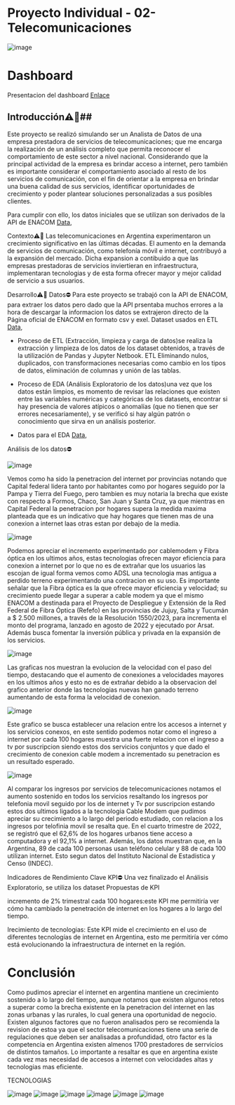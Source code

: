 # Proyecto Individual - 02-Telecomunicaciones #

 ![image](https://www.laizquierdadiario.com/IMG/arton151554.jpg?1584401083) 



# Dashboard #
  Presentacion del dashboard
 [Enlace](https://www.novypro.com/project/internet-argentina)

## Introducción⚠️🚧##

Este proyecto se realizó simulando ser un Analista de Datos de una empresa prestadora de servicios de telecomunicaciones; que me encarga  la realización de un análisis completo que permita reconocer el comportamiento de este sector a nivel nacional. Considerando que la principal actividad de la empresa es brindar acceso a internet, pero también es importante considerar el comportamiento asociado al resto de los servicios de comunicación, con el fin de orientar a la empresa en brindar una buena calidad de sus servicios, identificar oportunidades de crecimiento y poder plantear soluciones personalizadas a sus posibles clientes.


Para cumplir con ello, los datos iniciales que se utilizan son derivados de la API de ENACOM  [Data](https://datosabiertos.enacom.gob.ar/dashboards/20000/acceso-a-internet/),  

Contexto⚠️🚧
Las telecomunicaciones en Argentina experimentaron un crecimiento significativo en las últimas décadas. El aumento en la demanda de servicios de comunicación, como telefonía móvil e internet, contribuyó a la expansión del mercado. Dicha expansion a contibuido a que las empresas prestadoras de servicios inviertieran en infraestructura, implementaran tecnologias y de esta forma ofrecer mayor y mejor calidad de servicio a sus usuarios.


Desarrollo⚠️🚧
Datos⛔
Para este proyecto se trabajó con la API de ENACOM, para extraer los datos pero dado que la API prsentaba muchos errores a la hora de descargar la informacion los datos se extrajeron directo de la Página oficial de ENACOM en formato csv y exel. Dataset usados en ETL  [Data](https://github.com/rafaelalvarez702/Telecomunicaciones/tree/main/Datos),  



- Proceso de ETL (Extracción, limpieza y carga de datos)se realiza la extracción y limpieza de los datos de los  dataset obtenidos, a través de la utilización de Pandas y Jupyter Netbook. ETL Eliminando nulos, duplicados, con transformaciones necesarias como cambio en los tipos de datos, eliminación de columnas y unión de las tablas.

- Proceso de EDA (Análisis Exploratorio de los datos)una vez que los datos están limpios, es momento de revisar las relaciones que existen entre las variables numéricas y categóricas de los datasets, encontrar si hay presencia de valores atípicos o anomalías (que no tienen que ser errores necesariamente), y se verificó si hay algún patrón o conocimiento que sirva en un análisis posterior.
- Datos para el EDA [Data](https://github.com/rafaelalvarez702/Telecomunicaciones/tree/main/Datos_EDA),

Análisis de los datos⛔




![image](https://github.com/rafaelalvarez702/Telecomunicaciones/assets/104017553/2c81383e-f6bc-4688-8be2-5dece807f77f)

Vemos como ha sido la penetracion del internet por provincias notando que Capital federal lidera tanto por habitantes como por hogares seguido por la Pampa y Tierra del Fuego, pero tambien es muy notaria la brecha que existe con respecto a Formos, Chaco, San Juan y Santa Cruz, ya que mientras en Capital Federal la penetracion por hogares supera la medida maxima planteada que es un indicativo que hay hogares que tienen mas de una conexion a internet laas otras estan por debajo de la media. 


![image](https://github.com/rafaelalvarez702/Telecomunicaciones/assets/104017553/ce1b7e79-d704-46ed-abf0-895c58e5f80a)


Podemos apreciar el incremento experimentado por cablemodem y Fibra óptica en los ultimos años, estas tecnologias ofrecen mayor eficiencia para conexion a internet por lo que no es de extrañar que los usuarios las escojan de igual forma vemos como ADSL una tecnologia mas antigua a perdido terreno experimentando una contracion en su uso. Es importante señalar que la Fibra óptica es la que ofrece mayor eficiencia y velocidad; su crecimiento puede llegar a superar a cable modem ya que el mismo ENACOM a destinada para el Proyecto de Despliegue y Extensión de la Red Federal de Fibra Óptica (Refefo) en las provincias de Jujuy, Salta y Tucumán a $ 2.500 millones, a través de la Resolución 1550/2023, para incrementa el monto del programa, lanzado en agosto de 2022 y ejecutado por Arsat. Además busca fomentar la inversión pública y privada en la expansión de los servicios.



![image](https://github.com/rafaelalvarez702/Telecomunicaciones/assets/104017553/9e1545e1-8e5a-4e2b-a781-9c934eb68db0)


Las graficas nos muestran la evolucion de la velocidad con el paso del tiempo, destacando que el aumento de conexiones a velocidades mayores en los ultimos años y esto no es de extrañar debido a la observacion del grafico anterior donde las tecnologias nuevas han ganado terreno aumentando de esta forma la velocidad de conexion.

![image](https://github.com/rafaelalvarez702/Telecomunicaciones/assets/104017553/bc53deed-59c7-4eec-adc3-3862d53816f7)


Este grafico se busca establecer una relacion entre los accesos a internet y los servicios conexos, en este sentido podemos notar como el ingreso a internet por cada 100 hogares muestra una fuerte relacion con el ingreso a tv por suscripcion siendo estos dos servicios conjuntos y que dado el crecimiento de conexion cable modem a incrementado su penetracion es un resultado esperado.


![image](https://github.com/rafaelalvarez702/Telecomunicaciones/assets/104017553/03a07c96-4e05-42fb-a7b4-f9a7a0a7fbde)

Al comparar los ingresos por servicios de telecomunicaciones notamos el aumento sostenido en todos los servicios resaltando los ingresos por telefonia movil seguido por los de internet y Tv por suscripcion estando estos dos ultimos ligados a la tecnologia Cable Modem que pudimos apreciar su crecimiento a lo largo del periodo estudiado, con relacion a los ingresos por telofinia movil se resalta que. En el cuarto trimestre de 2022, se registró que el 62,6% de los hogares urbanos tiene acceso a computadora y el 92,1% a internet. Además, los datos muestran que, en la Argentina, 89 de cada 100 personas usan teléfono celular y 88 de cada 100 utilizan internet. Esto segun datos del Instituto Nacional de Estadistica y Censo (INDEC).

Indicadores de Rendimiento Clave KPI⛔
Una vez finalizado el Análisis Exploratorio, se utiliza los dataset 
Propuestas de KPI

incremento de 2% trimestral cada 100 hogares:este KPI me permitiría ver cómo ha cambiado la penetración de internet en los hogares a lo largo del tiempo.

Irecimiento de tecnologias: Este KPI mide el crecimiento en el uso de diferentes tecnologías de internet en Argentina, esto me permitiría ver cómo está evolucionando la infraestructura de internet en la región.

# Conclusión #

Como pudimos apreciar el internet en argentina mantiene un crecimiento sostenido a lo largo del tiempo, aunque notamos que existen algunos retos a superar como la brecha existente en la penetracion del internet en las zonas urbanas y las rurales, lo cual genera una oportunidad de negocio. Existen algunos factores que no fueron analisados pero se recomienda la revision de estoa ya que el sector telecomunicaciones tiene una serie de regulaciones que deben ser analisadas a profundidad, otro factor es la competencia en Argentina existen almenos 1700 prestadores de serrvicios de distintos tamaños.
Lo importante a resaltar es que en argentina existe cada vez mas necesidad de accesos a internet con velocidades altas y tecnologias mas eficiente.



TECNOLOGIAS

![image](https://camo.githubusercontent.com/c55baa119025272015a13e035fdac21ae2544b47d9665dbb0b1a93c84ecb7290/68747470733a2f2f696d672e736869656c64732e696f2f62616467652f56697375616c5f53747564696f5f436f64652d677261793f7374796c653d666c6174266c6f676f3d76697375616c25323073747564696f253230636f6465266c6f676f436f6c6f723d7768697465) ![image](https://camo.githubusercontent.com/143df000a83ba7f1665291aa3fdd254e45dddc7cbf66d63de15812fdbde36058/68747470733a2f2f696d672e736869656c64732e696f2f62616467652f507974686f6e2d677261793f7374796c653d666c6174266c6f676f3d707974686f6e)  ![image](https://camo.githubusercontent.com/57993a245c1274cffe366ddfaef93531703703054eaa61537eaed81321108042/68747470733a2f2f696d672e736869656c64732e696f2f62616467652f2d50616e6461732d677261793f7374796c653d666c6174266c6f676f3d70616e646173)  ![image](https://camo.githubusercontent.com/eb5d415b3d9f118a1c9843eb049dfd1056338a73f111214ce9c58124ae57bbfa/68747470733a2f2f696d672e736869656c64732e696f2f62616467652f2d4d6174706c6f746c69622d677261793f7374796c653d666c6174266c6f676f3d6d6174706c6f746c6962)  ![image](https://camo.githubusercontent.com/9ae48c517d741418d94644ac5882fa685887e67e1615619923c3b8f5a76f992c/68747470733a2f2f696d672e736869656c64732e696f2f62616467652f2d536561626f726e2d677261793f7374796c653d666c6174266c6f676f3d736561626f726e)  ![image](https://camo.githubusercontent.com/f8f5b2906137b37b7b36acaefa95de0c12a137483a508fe319f3a30844dbf6fe/68747470733a2f2f696d672e736869656c64732e696f2f62616467652f506f77657242492d677261793f7374796c653d666c6174266c6f676f3d706f7765726269) 



















